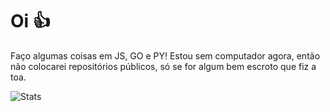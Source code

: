 Oi 👍
=================
Faço algumas coisas em JS, GO e PY! Estou sem computador agora, então não colocarei repositórios públicos, só se for algum bem escroto que fiz a toa.

![Stats](https://github-readme-stats.vercel.app/api?username=trywesley&show_icons=true&theme=dracula)

<!--
**trywesley/trywesley** is a ✨ _special_ ✨ repository because its `README.md` (this file) appears on your GitHub profile.

Here are some ideas to get you started:

- 🔭 I’m currently working on ...
- 🌱 I’m currently learning ...
- 👯 I’m looking to collaborate on ...
- 🤔 I’m looking for help with ...
- 💬 Ask me about ...
- 📫 How to reach me: ...
- 😄 Pronouns: ...
- ⚡ Fun fact: ...
-->
